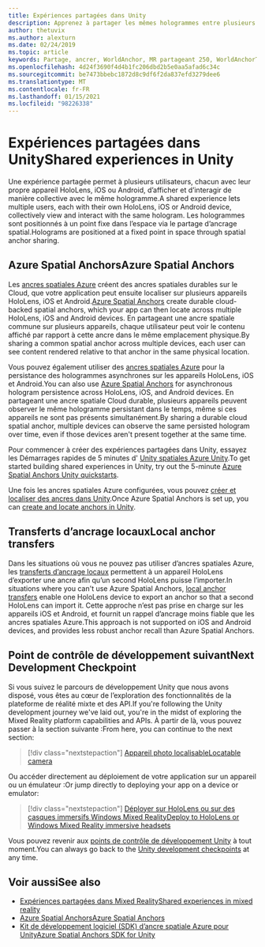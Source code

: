 ```yaml
---
title: Expériences partagées dans Unity
description: Apprenez à partager les mêmes hologrammes entre plusieurs utilisateurs dans une application Unity avec des ancres spatiales Azure.
author: thetuvix
ms.author: alexturn
ms.date: 02/24/2019
ms.topic: article
keywords: Partage, ancrer, WorldAnchor, MR partageant 250, WorldAnchorTransferBatch, SpatialPerception, Azure, ancres spatiales Azure, ASA, casque de réalité mixte, casque Windows Mixed realisation, casque de réalité virtuelle
ms.openlocfilehash: 4d24f3690f4d4b1fc206dbd2b5e0aa5afad6c34c
ms.sourcegitcommit: be7473bbebc1872d8c9df6f2da837efd3279dee6
ms.translationtype: MT
ms.contentlocale: fr-FR
ms.lasthandoff: 01/15/2021
ms.locfileid: "98226338"
---
```

# <a name="shared-experiences-in-unity"></a><span data-ttu-id="db845-104">Expériences partagées dans Unity</span><span class="sxs-lookup"><span data-stu-id="db845-104">Shared experiences in Unity</span></span>

<span data-ttu-id="db845-105">Une expérience partagée permet à plusieurs utilisateurs, chacun avec leur propre appareil HoloLens, iOS ou Android, d’afficher et d’interagir de manière collective avec le même hologramme.</span><span class="sxs-lookup"><span data-stu-id="db845-105">A shared experience lets multiple users, each with their own HoloLens, iOS or Android device, collectively view and interact with the same hologram.</span></span> <span data-ttu-id="db845-106">Les hologrammes sont positionnés à un point fixe dans l’espace via le partage d’ancrage spatial.</span><span class="sxs-lookup"><span data-stu-id="db845-106">Holograms are positioned at a fixed point in space through spatial anchor sharing.</span></span>

## <a name="azure-spatial-anchors"></a><span data-ttu-id="db845-107">Azure Spatial Anchors</span><span class="sxs-lookup"><span data-stu-id="db845-107">Azure Spatial Anchors</span></span>

<span data-ttu-id="db845-108">Les <a href="https://docs.microsoft.com/azure/spatial-anchors/overview" target="_blank">ancres spatiales Azure</a> créent des ancres spatiales durables sur le Cloud, que votre application peut ensuite localiser sur plusieurs appareils HoloLens, iOS et Android.</span><span class="sxs-lookup"><span data-stu-id="db845-108"><a href="https://docs.microsoft.com/azure/spatial-anchors/overview" target="_blank">Azure Spatial Anchors</a> create durable cloud-backed spatial anchors, which your app can then locate across multiple HoloLens, iOS and Android devices.</span></span>  <span data-ttu-id="db845-109">En partageant une ancre spatiale commune sur plusieurs appareils, chaque utilisateur peut voir le contenu affiché par rapport à cette ancre dans le même emplacement physique.</span><span class="sxs-lookup"><span data-stu-id="db845-109">By sharing a common spatial anchor across multiple devices, each user can see content rendered relative to that anchor in the same physical location.</span></span> 

<span data-ttu-id="db845-110">Vous pouvez également utiliser des <a href="https://docs.microsoft.com/azure/spatial-anchors/overview" target="_blank">ancres spatiales Azure</a> pour la persistance des hologrammes asynchrones sur les appareils HoloLens, iOS et Android.</span><span class="sxs-lookup"><span data-stu-id="db845-110">You can also use <a href="https://docs.microsoft.com/azure/spatial-anchors/overview" target="_blank">Azure Spatial Anchors</a> for asynchronous hologram persistence across HoloLens, iOS, and Android devices.</span></span>  <span data-ttu-id="db845-111">En partageant une ancre spatiale Cloud durable, plusieurs appareils peuvent observer le même hologramme persistant dans le temps, même si ces appareils ne sont pas présents simultanément.</span><span class="sxs-lookup"><span data-stu-id="db845-111">By sharing a durable cloud spatial anchor, multiple devices can observe the same persisted hologram over time, even if those devices aren't present together at the same time.</span></span>

<span data-ttu-id="db845-112">Pour commencer à créer des expériences partagées dans Unity, essayez les Démarrages rapides de 5 minutes d' <a href="https://docs.microsoft.com/azure/spatial-anchors/unity-overview" target="_blank">Unity spatiales Azure Unity</a>.</span><span class="sxs-lookup"><span data-stu-id="db845-112">To get started building shared experiences in Unity, try out the 5-minute <a href="https://docs.microsoft.com/azure/spatial-anchors/unity-overview" target="_blank">Azure Spatial Anchors Unity quickstarts</a>.</span></span>

<span data-ttu-id="db845-113">Une fois les ancres spatiales Azure configurées, vous pouvez <a href="https://docs.microsoft.com/azure/spatial-anchors/concepts/create-locate-anchors-unity" target="_blank">créer et localiser des ancres dans Unity</a>.</span><span class="sxs-lookup"><span data-stu-id="db845-113">Once Azure Spatial Anchors is set up, you can <a href="https://docs.microsoft.com/azure/spatial-anchors/concepts/create-locate-anchors-unity" target="_blank">create and locate anchors in Unity</a>.</span></span>

## <a name="local-anchor-transfers"></a><span data-ttu-id="db845-114">Transferts d’ancrage locaux</span><span class="sxs-lookup"><span data-stu-id="db845-114">Local anchor transfers</span></span>

<span data-ttu-id="db845-115">Dans les situations où vous ne pouvez pas utiliser d’ancres spatiales Azure, les [transferts d’ancrage locaux](../../out-of-scope/local-anchor-transfers-in-unity.md) permettent à un appareil HoloLens d’exporter une ancre afin qu’un second HoloLens puisse l’importer.</span><span class="sxs-lookup"><span data-stu-id="db845-115">In situations where you can't use Azure Spatial Anchors, [local anchor transfers](../../out-of-scope/local-anchor-transfers-in-unity.md) enable one HoloLens device to export an anchor so that a second HoloLens can import it.</span></span>  <span data-ttu-id="db845-116">Cette approche n’est pas prise en charge sur les appareils iOS et Android, et fournit un rappel d’ancrage moins fiable que les ancres spatiales Azure.</span><span class="sxs-lookup"><span data-stu-id="db845-116">This approach is not supported on iOS and Android devices, and provides less robust anchor recall than Azure Spatial Anchors.</span></span>

## <a name="next-development-checkpoint"></a><span data-ttu-id="db845-117">Point de contrôle de développement suivant</span><span class="sxs-lookup"><span data-stu-id="db845-117">Next Development Checkpoint</span></span>

<span data-ttu-id="db845-118">Si vous suivez le parcours de développement Unity que nous avons disposé, vous êtes au cœur de l’exploration des fonctionnalités de la plateforme de réalité mixte et des API.</span><span class="sxs-lookup"><span data-stu-id="db845-118">If you're following the Unity development journey we've laid out, you're in the midst of exploring the Mixed Reality platform capabilities and APIs.</span></span> <span data-ttu-id="db845-119">À partir de là, vous pouvez passer à la section suivante :</span><span class="sxs-lookup"><span data-stu-id="db845-119">From here, you can continue to the next section:</span></span>

> [!div class="nextstepaction"]
> [<span data-ttu-id="db845-120">Appareil photo localisable</span><span class="sxs-lookup"><span data-stu-id="db845-120">Locatable camera</span></span>](locatable-camera-in-unity.md)

<span data-ttu-id="db845-121">Ou accéder directement au déploiement de votre application sur un appareil ou un émulateur :</span><span class="sxs-lookup"><span data-stu-id="db845-121">Or jump directly to deploying your app on a device or emulator:</span></span>

> [!div class="nextstepaction"]
> [<span data-ttu-id="db845-122">Déployer sur HoloLens ou sur des casques immersifs Windows Mixed Reality</span><span class="sxs-lookup"><span data-stu-id="db845-122">Deploy to HoloLens or Windows Mixed Reality immersive headsets</span></span>](../platform-capabilities-and-apis/using-visual-studio.md)

<span data-ttu-id="db845-123">Vous pouvez revenir aux [points de contrôle de développement Unity](unity-development-overview.md#3-advanced-features) à tout moment.</span><span class="sxs-lookup"><span data-stu-id="db845-123">You can always go back to the [Unity development checkpoints](unity-development-overview.md#3-advanced-features) at any time.</span></span>

## <a name="see-also"></a><span data-ttu-id="db845-124">Voir aussi</span><span class="sxs-lookup"><span data-stu-id="db845-124">See also</span></span>
* [<span data-ttu-id="db845-125">Expériences partagées dans Mixed Reality</span><span class="sxs-lookup"><span data-stu-id="db845-125">Shared experiences in mixed reality</span></span>](../platform-capabilities-and-apis/shared-experiences-in-mixed-reality.md)
* <span data-ttu-id="db845-126"><a href="https://docs.microsoft.com/azure/spatial-anchors" target="_blank">Azure Spatial Anchors</a></span><span class="sxs-lookup"><span data-stu-id="db845-126"><a href="https://docs.microsoft.com/azure/spatial-anchors" target="_blank">Azure Spatial Anchors</a></span></span>
* <span data-ttu-id="db845-127"><a href="https://docs.microsoft.com/dotnet/api/Microsoft.Azure.SpatialAnchors" target="_blank">Kit de développement logiciel (SDK) d’ancre spatiale Azure pour Unity</a></span><span class="sxs-lookup"><span data-stu-id="db845-127"><a href="https://docs.microsoft.com/dotnet/api/Microsoft.Azure.SpatialAnchors" target="_blank">Azure Spatial Anchors SDK for Unity</a></span></span>
